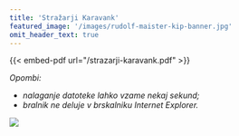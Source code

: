 ```yaml
---
title: 'Stražarji Karavank'
featured_image: '/images/rudolf-maister-kip-banner.jpg'
omit_header_text: true
---
```


{{< embed-pdf url="/strazarji-karavank.pdf" >}}

*Opombi:*
- *nalaganje datoteke lahko vzame nekaj sekund;*
- *bralnik ne deluje v brskalniku Internet Explorer.*

![](/images/knjiga-ovitek.png " ")